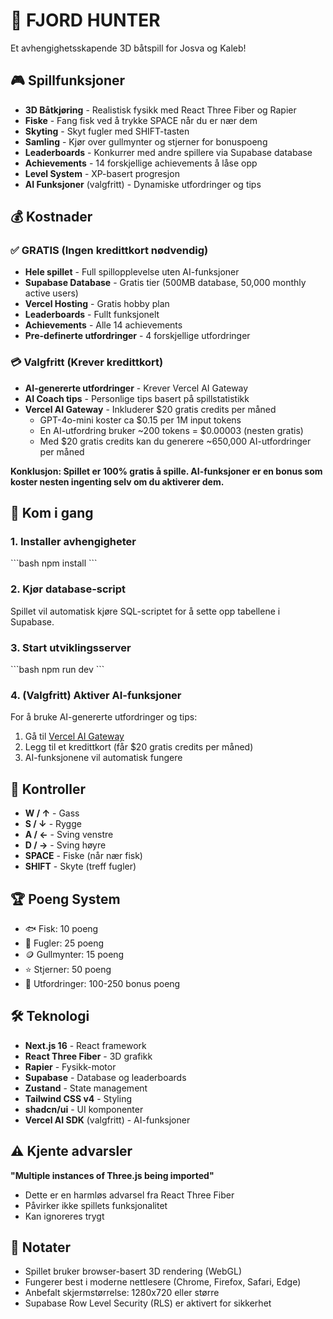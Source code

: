# 🚤 FJORD HUNTER

Et avhengighetsskapende 3D båtspill for Josva og Kaleb!

## 🎮 Spillfunksjoner

- **3D Båtkjøring** - Realistisk fysikk med React Three Fiber og Rapier
- **Fiske** - Fang fisk ved å trykke SPACE når du er nær dem
- **Skyting** - Skyt fugler med SHIFT-tasten
- **Samling** - Kjør over gullmynter og stjerner for bonuspoeng
- **Leaderboards** - Konkurrer med andre spillere via Supabase database
- **Achievements** - 14 forskjellige achievements å låse opp
- **Level System** - XP-basert progresjon
- **AI Funksjoner** (valgfritt) - Dynamiske utfordringer og tips

## 💰 Kostnader

### ✅ GRATIS (Ingen kredittkort nødvendig)
- **Hele spillet** - Full spillopplevelse uten AI-funksjoner
- **Supabase Database** - Gratis tier (500MB database, 50,000 monthly active users)
- **Vercel Hosting** - Gratis hobby plan
- **Leaderboards** - Fullt funksjonelt
- **Achievements** - Alle 14 achievements
- **Pre-definerte utfordringer** - 4 forskjellige utfordringer

### 💳 Valgfritt (Krever kredittkort)
- **AI-genererte utfordringer** - Krever Vercel AI Gateway
- **AI Coach tips** - Personlige tips basert på spillstatistikk
- **Vercel AI Gateway** - Inkluderer $20 gratis credits per måned
  - GPT-4o-mini koster ca $0.15 per 1M input tokens
  - En AI-utfordring bruker ~200 tokens = $0.00003 (nesten gratis)
  - Med $20 gratis credits kan du generere ~650,000 AI-utfordringer per måned

**Konklusjon: Spillet er 100% gratis å spille. AI-funksjoner er en bonus som koster nesten ingenting selv om du aktiverer dem.**

## 🚀 Kom i gang

### 1. Installer avhengigheter
\`\`\`bash
npm install
\`\`\`

### 2. Kjør database-script
Spillet vil automatisk kjøre SQL-scriptet for å sette opp tabellene i Supabase.

### 3. Start utviklingsserver
\`\`\`bash
npm run dev
\`\`\`

### 4. (Valgfritt) Aktiver AI-funksjoner
For å bruke AI-genererte utfordringer og tips:
1. Gå til [Vercel AI Gateway](https://vercel.com/ai)
2. Legg til et kredittkort (får $20 gratis credits per måned)
3. AI-funksjonene vil automatisk fungere

## 🎯 Kontroller

- **W / ↑** - Gass
- **S / ↓** - Rygge
- **A / ←** - Sving venstre
- **D / →** - Sving høyre
- **SPACE** - Fiske (når nær fisk)
- **SHIFT** - Skyte (treff fugler)

## 🏆 Poeng System

- 🐟 Fisk: 10 poeng
- 🦅 Fugler: 25 poeng
- 🪙 Gullmynter: 15 poeng
- ⭐ Stjerner: 50 poeng
- 🎯 Utfordringer: 100-250 bonus poeng

## 🛠️ Teknologi

- **Next.js 16** - React framework
- **React Three Fiber** - 3D grafikk
- **Rapier** - Fysikk-motor
- **Supabase** - Database og leaderboards
- **Zustand** - State management
- **Tailwind CSS v4** - Styling
- **shadcn/ui** - UI komponenter
- **Vercel AI SDK** (valgfritt) - AI-funksjoner

## ⚠️ Kjente advarsler

**"Multiple instances of Three.js being imported"**
- Dette er en harmløs advarsel fra React Three Fiber
- Påvirker ikke spillets funksjonalitet
- Kan ignoreres trygt

## 📝 Notater

- Spillet bruker browser-basert 3D rendering (WebGL)
- Fungerer best i moderne nettlesere (Chrome, Firefox, Safari, Edge)
- Anbefalt skjermstørrelse: 1280x720 eller større
- Supabase Row Level Security (RLS) er aktivert for sikkerhet
